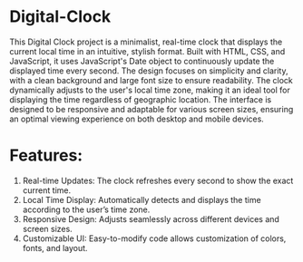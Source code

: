 # Digital-Clock
This Digital Clock project is a minimalist, real-time clock that displays the current local time in an intuitive, stylish format. 
Built with HTML, CSS, and JavaScript, it uses JavaScript's Date object to continuously update the displayed time every second. 
The design focuses on simplicity and clarity, with a clean background and large font size to ensure readability. 
The clock dynamically adjusts to the user's local time zone, making it an ideal tool for displaying the time regardless of geographic location. 
The interface is designed to be responsive and adaptable for various screen sizes, ensuring an optimal viewing experience on both desktop and mobile devices.

# Features:
1. Real-time Updates: The clock refreshes every second to show the exact current time.
2. Local Time Display: Automatically detects and displays the time according to the user’s time zone.
3. Responsive Design: Adjusts seamlessly across different devices and screen sizes.
4. Customizable UI: Easy-to-modify code allows customization of colors, fonts, and layout.
